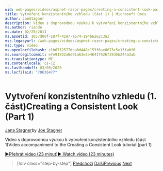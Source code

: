 ```yaml
---
uid: web-pages/videos/aspnet-razor-pages/creating-a-consistent-look-part-1
title: Vytvoření konzistentního vzhledu (část 1) | Microsoft Docs
author: JoeStagner
description: Video s doprovodnou výukou k vytvoření konzistentního vzhledu (část 1)
ms.author: riande
ms.date: 02/25/2011
ms.assetid: 1057d00f-187f-4187-a674-194b6262c3a3
msc.legacyurl: /web-pages/videos/aspnet-razor-pages/creating-a-consistent-look-part-1
msc.type: video
ms.openlocfilehash: c1b6732577dca8d448c153f0ae8073e5e13fa0f6
ms.sourcegitcommit: e7e91932a6e91a63e2e46417626f39d6b244a3ab
ms.translationtype: MT
ms.contentlocale: cs-CZ
ms.lasthandoff: 03/06/2020
ms.locfileid: "78636477"
---
```

# <a name="creating-a-consistent-look-part-1"></a><span data-ttu-id="d066b-103">Vytvoření konzistentního vzhledu (1. část)</span><span class="sxs-lookup"><span data-stu-id="d066b-103">Creating a Consistent Look (Part 1)</span></span>

<span data-ttu-id="d066b-104">[Jana Stagner](https://github.com/JoeStagner)</span><span class="sxs-lookup"><span data-stu-id="d066b-104">by [Joe Stagner](https://github.com/JoeStagner)</span></span>

<span data-ttu-id="d066b-105">Video s doprovodnou výukou k vytvoření konzistentního vzhledu (část 1)</span><span class="sxs-lookup"><span data-stu-id="d066b-105">Video accompaniment to the Creating a Consistent Look tutorial (part 1)</span></span>

<span data-ttu-id="d066b-106">[&#9654;Přehrát video (23 minut)](https://channel9.msdn.com/Blogs/ASP-NET-Site-Videos/creating-a-consistent-look-(part-1))</span><span class="sxs-lookup"><span data-stu-id="d066b-106">[&#9654; Watch video (23 minutes)](https://channel9.msdn.com/Blogs/ASP-NET-Site-Videos/creating-a-consistent-look-(part-1))</span></span>

> [!div class="step-by-step"]
> <span data-ttu-id="d066b-107">[Předchozí](introduction-to-aspnet-web-programming-using-the-razor-syntax.md)
> [Další](creating-a-consistent-look-part-2.md)</span><span class="sxs-lookup"><span data-stu-id="d066b-107">[Previous](introduction-to-aspnet-web-programming-using-the-razor-syntax.md)
[Next](creating-a-consistent-look-part-2.md)</span></span>
